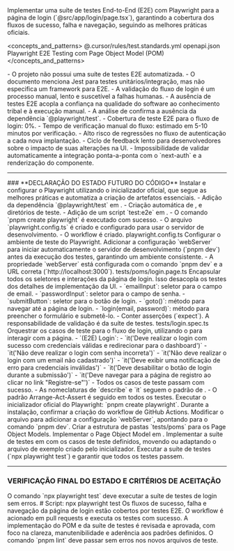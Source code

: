 <task>
Implementar uma suíte de testes End-to-End (E2E) com Playwright para a página de login (`@src/app/login/page.tsx`), garantindo a cobertura dos fluxos de sucesso, falha e navegação, seguindo as melhores práticas oficiais.
</task>

<reference>

<concepts_and_patterns>
<projectCodeStandards>@.cursor/rules/test.standards.yml</projectCodeStandards>
<conceptApiContract>openapi.json</conceptApiContract>
<patternNew>Playwright E2E Testing com Page Object Model (POM)</patternNew>
<officialDocs ref="CONTEXT7:/microsoft/playwright" topic="getting started" />
</concepts_and_patterns>

  <filesToCreate>
    <playwrightConfig path="playwright.config.ts" role="config" />
    <loginTestSuite path="tests/login.spec.ts" role="test-suite" />
    <loginPageObject path="tests/poms/login.page.ts" role="page-object-model" />
    <githubActionsWorkflow path=".github/workflows/playwright.yml" role="ci-cd" />
  </filesToCreate>

  <filesToModify>
      <packageJson path="package.json" role="dependency-management" />
  </filesToModify>

  <refs>
    <dependsOf src="<loginTestSuite>" on="<loginPageObject>" reason="encapsular seletores e ações da UI" />
    <validates src="<loginTestSuite>" on="@src/app/login/page.tsx" reason="validar o comportamento da página de login" />
  </refs>

</reference>

<as-is>
  <contextoArquitetural>
    - O projeto não possui uma suíte de testes E2E automatizada.
    - O documento <projectCodeStandards> menciona Jest para testes unitários/integração, mas não especifica um framework para E2E.
    - A validação do fluxo de login é um processo manual, lento e suscetível a falhas humanas.
  </contextoArquitetural>

  <evidencias>
    <acoplamento>
      - A ausência de testes E2E acopla a confiança na qualidade do software ao conhecimento tribal e à execução manual.
    </acoplamento>
    <dependencias>
      - A análise de <packageJson> confirma a ausência da dependência `@playwright/test`.
    </dependencias>
    <metricas>
      - Cobertura de teste E2E para o fluxo de login: 0%.
      - Tempo de verificação manual do fluxo: estimado em 5-10 minutos por verificação.
    </metricas>
  </evidencias>

  <consequencias>
    - Alto risco de regressões no fluxo de autenticação a cada nova implantação.
    - Ciclo de feedback lento para desenvolvedores sobre o impacto de suas alterações na UI.
    - Impossibilidade de validar automaticamente a integração ponta-a-ponta com o `next-auth` e a renderização do componente.
  </consequencias>
</as-is>

---

<to-be>
### **DECLARAÇÃO DO ESTADO FUTURO DO CÓDIGO**

<designPatterns>
  <PageObjectModel />
  <ReusableAuthState />
</designPatterns>

<playwrightSetup state="NOVO">
  <justificativa>
    Instalar e configurar o Playwright utilizando o inicializador oficial, que segue as melhores práticas e automatiza a criação de artefatos essenciais.
  </justificativa>
  <impactos>
    - Adição da dependência `@playwright/test` em <packageJson>.
    - Criação automática de <playwrightConfig>, <githubActionsWorkflow> e diretórios de teste.
    - Adição de um script `test:e2e` em <packageJson>.
  </impactos>
  <criteriosAceitacao>
    - O comando `pnpm create playwright` é executado com sucesso.
    - O arquivo `playwright.config.ts` é criado e configurado para usar o servidor de desenvolvimento.
    - O workflow <githubActionsWorkflow> é criado.
  </criteriosAceitacao>
</playwrightSetup>

<playwrightConfig state="MODIFICADO">
    <path>playwright.config.ts</path>
    <responsabilidade>Configurar o ambiente de teste do Playwright.</responsabilidade>
    <transformacao>
        Adicionar a configuração `webServer` para iniciar automaticamente o servidor de desenvolvimento (`pnpm dev`) antes da execução dos testes, garantindo um ambiente consistente.
    </transformacao>
    <criteriosAceitacao>
        - A propriedade `webServer` está configurada com o comando `pnpm dev` e a URL correta (`http://localhost:3000`).
    </criteriosAceitacao>
</playwrightConfig>

<loginPageObject state="NOVO">
  <path>tests/poms/login.page.ts</path>
  <responsabilidade>
    Encapsular todos os seletores e interações da página de login. Isso desacopla os testes dos detalhes de implementação da UI.
  </responsabilidade>
  <contrato>
    - `emailInput`: seletor para o campo de email.
    - `passwordInput`: seletor para o campo de senha.
    - `submitButton`: seletor para o botão de login.
    - `goto()`: método para navegar até a página de login.
    - `login(email, password)`: método para preencher o formulário e submetê-lo.
  </contrato>
  <naoDeve>
    - Conter asserções (`expect`). A responsabilidade de validação é da suíte de testes.
  </naoDeve>
</loginPageObject>

<loginTestSuite state="NOVO">
  <path>tests/login.spec.ts</path>
  <implements ref="<projectCodeStandards>" />
  <responsabilidade>
    Orquestrar os casos de teste para o fluxo de login, utilizando o <loginPageObject> para interagir com a página.
  </responsabilidade>
  <testCases>
    - `(E2E) Login`:
      - `it('Deve realizar o login com sucesso com credenciais válidas e redirecionar para o dashboard')`
      - `it('Não deve realizar o login com senha incorreta')`
      - `it('Não deve realizar o login com um email não cadastrado')`
      - `it('Deve exibir uma notificação de erro para credenciais inválidas')`
      - `it('Deve desabilitar o botão de login durante a submissão')`
      - `it('Deve navegar para a página de registro ao clicar no link "Registre-se"')`
  </testCases>
  <criteriosAceitacao>
    - Todos os casos de teste passam com sucesso.
    - As nomeclaturas de `describe` e `it` seguem o padrão de <projectCodeStandards>.
    - O padrão Arrange-Act-Assert é seguido em todos os testes.
  </criteriosAceitacao>
</loginTestSuite>

<implementationPlan>
  <step order="1">Executar o inicializador oficial do Playwright: `pnpm create playwright`.</step>
  <step order="2">Durante a instalação, confirmar a criação do workflow de GitHub Actions.</step>
  <step order="3">Modificar o arquivo <playwrightConfig> para adicionar a configuração `webServer`, apontando para o comando `pnpm dev`.</step>
  <step order="4">Criar a estrutura de pastas `tests/poms` para os Page Object Models.</step>
  <step order="5">Implementar o Page Object Model em <loginPageObject>.</step>
  <step order="6">Implementar a suíte de testes em <loginTestSuite> com os casos de teste definidos, movendo ou adaptando o arquivo de exemplo criado pelo inicializador.</step>
  <step order="7">Executar a suíte de testes (`npx playwright test`) e garantir que todos os testes passem.</step>
</implementationPlan>

</to-be>

---

### **VERIFICAÇÃO FINAL DO ESTADO E CRITÉRIOS DE ACEITAÇÃO**

<finalState>
  O comando `npx playwright test` deve executar a suíte de testes de login sem erros.
  # Script: npx playwright test
</finalState>

<finalState type="TestCoverage">
  Os fluxos de sucesso, falha e navegação da página de login estão cobertos por testes E2E.
</finalState>

<finalState type="CI">
  O workflow <githubActionsWorkflow> é acionado em pull requests e executa os testes com sucesso.
</finalState>

<finalState type="CodeReview">
  A implementação do POM e da suíte de testes é revisada e aprovada, com foco na clareza, manutenibilidade e aderência aos padrões definidos.
</finalState>

<finalState type="StaticChecks">
  O comando `pnpm lint` deve passar sem erros nos novos arquivos de teste.
</finalState>
